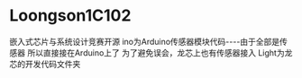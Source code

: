 # Loongson1C102
嵌入式芯片与系统设计竞赛开源
ino为Arduino传感器模块代码----由于全部是传感器 所以直接接在Arduino上了   为了避免误会，龙芯上也有传感器接入
Light为龙芯的开发代码文件夹
